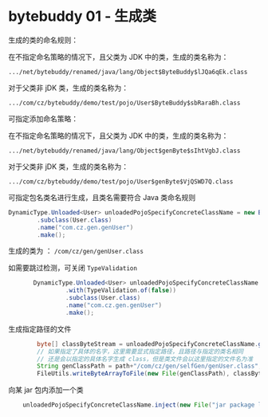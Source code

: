 # bytebuddy 01 - 生成类
生成的类的命名规则：

在不指定命名策略的情况下，且父类为 JDK 中的类，生成的类名称为：

`.../net/bytebuddy/renamed/java/lang/Object$ByteBuddy$lJQa6qEk.class`

对于父类非 jDK 类，生成的类名称为：

`.../com/cz/bytebuddy/demo/test/pojo/User$ByteBuddy$sbRaraBh.class`

可指定添加命名策略：

在不指定命名策略的情况下，且父类为 JDK 中的类，生成的类名称为：

`.../net/bytebuddy/renamed/java/lang/Object$genByte$sIhtVgbJ.class`

对于父类非 jDK 类，生成的类名称为：

`.../com/cz/bytebuddy/demo/test/pojo/User$genByte$VjQSWD7Q.class`

可指定包名类名进行生成，且类名需要符合 Java 类命名规则
```java
DynamicType.Unloaded<User> unloadedPojoSpecifyConcreteClassName = new ByteBuddy()
        .subclass(User.class)
        .name("com.cz.gen.genUser")
        .make();
```

生成的类为 ： `/com/cz/gen/genUser.class`

如需要跳过检测，可关闭 `TypeValidation`
```java
       DynamicType.Unloaded<User> unloadedPojoSpecifyConcreteClassName = new ByteBuddy()
                .with(TypeValidation.of(false))
                .subclass(User.class)
                .name("com.cz.gen.genUser")
                .make();
```

生成指定路径的文件
```java
        byte[] classByteStream = unloadedPojoSpecifyConcreteClassName.getBytes();
        // 如果指定了具体的名字，这里需要显式指定路径，且路径与指定的类名相同
        // 还是会以指定的具体名字生成 class，但是类文件会以这里指定的文件名为准
        String genClassPath = path+"/com/cz/gen/selfGen/genUser.class";
        FileUtils.writeByteArrayToFile(new File(genClassPath), classByteStream);
```

向某 jar 包内添加一个类

```java
    unloadedPojoSpecifyConcreteClassName.inject(new File("jar package location url like aa/bb/xxx.jar"));
```